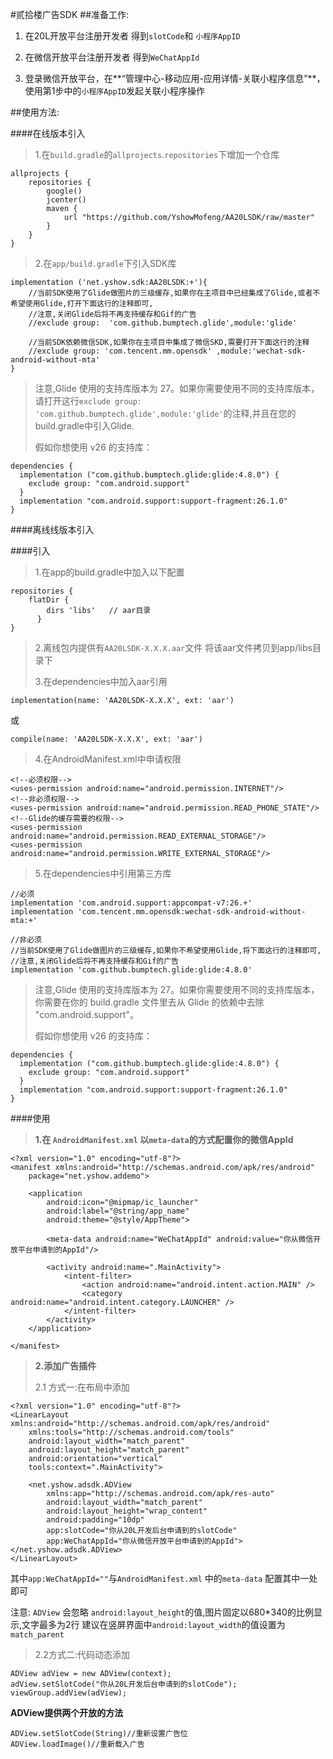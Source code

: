 #贰拾楼广告SDK
##准备工作:


1. 在20L开放平台注册开发者  得到`slotCode`和 `小程序AppID`

2. 在微信开放平台注册开发者  得到`WeChatAppId`

3. 登录微信开放平台，在**“管理中心-移动应用-应用详情-关联小程序信息”**，使用第1步中的`小程序AppID`发起关联小程序操作

##使用方法:



####在线版本引入

> 1.在`build.gradle`的`allprojects`.`repositories`下增加一个仓库

	allprojects {
	    repositories {
	        google()
	        jcenter()
	        maven {
	            url "https://github.com/YshowMofeng/AA20LSDK/raw/master"
	        }
	    }
	}

> 2.在`app/build.gradle`下引入SDK库

    implementation ('net.yshow.sdk:AA20LSDK:+'){
        //当前SDK使用了Glide做图片的三级缓存,如果你在主项目中已经集成了Glide,或者不希望使用Glide,打开下面这行的注释即可,
        //注意,关闭Glide后将不再支持缓存和Gif的广告
        //exclude group:  'com.github.bumptech.glide',module:'glide'

        //当前SDK依赖微信SDK,如果你在主项目中集成了微信SKD,需要打开下面这行的注释
        //exclude group: 'com.tencent.mm.opensdk' ,module:'wechat-sdk-android-without-mta'
    }

> 注意,Glide 使用的支持库版本为 27。如果你需要使用不同的支持库版本，请打开这行`exclude group:  'com.github.bumptech.glide',module:'glide'`的注释,并且在您的build.gradle中引入Glide.
> 
> 假如你想使用 v26 的支持库：
	
	dependencies {
	  implementation ("com.github.bumptech.glide:glide:4.8.0") {
	    exclude group: "com.android.support"
	  }
	  implementation "com.android.support:support-fragment:26.1.0"
	}

####离线线版本引入


####引入

> 1.在app的build.gradle中加入以下配置

	repositories {    
	    flatDir {        
	        dirs 'libs'   // aar目录
	      }
	}

> 2.离线包内提供有`AA20LSDK-X.X.X.aar`文件   将该aar文件拷贝到app/libs目录下
> 
> 3.在dependencies中加入aar引用

	implementation(name: 'AA20LSDK-X.X.X', ext: 'aar')
或

	compile(name: 'AA20LSDK-X.X.X', ext: 'aar')

> 4.在AndroidManifest.xml中申请权限

	<!--必须权限-->
    <uses-permission android:name="android.permission.INTERNET"/>
	<!--非必须权限-->
    <uses-permission android:name="android.permission.READ_PHONE_STATE"/>
	<!--Glide的缓存需要的权限-->
    <uses-permission android:name="android.permission.READ_EXTERNAL_STORAGE"/>
    <uses-permission android:name="android.permission.WRITE_EXTERNAL_STORAGE"/>

> 5.在dependencies中引用第三方库

	//必须
    implementation 'com.android.support:appcompat-v7:26.+'
    implementation 'com.tencent.mm.opensdk:wechat-sdk-android-without-mta:+'

	//非必须
	//当前SDK使用了Glide做图片的三级缓存,如果你不希望使用Glide,将下面这行的注释即可,
    //注意,关闭Glide后将不再支持缓存和Gif的广告
    implementation 'com.github.bumptech.glide:glide:4.8.0'
> 注意,Glide 使用的支持库版本为 27。如果你需要使用不同的支持库版本，你需要在你的 build.gradle 文件里去从 Glide 的依赖中去除 "com.android.support"。
> 
> 假如你想使用 v26 的支持库：
	
	dependencies {
	  implementation ("com.github.bumptech.glide:glide:4.8.0") {
	    exclude group: "com.android.support"
	  }
	  implementation "com.android.support:support-fragment:26.1.0"
	}

####使用

> **1.在 `AndroidManifest.xml` 以`meta-data`的方式配置你的微信AppId**
	
	<?xml version="1.0" encoding="utf-8"?>
	<manifest xmlns:android="http://schemas.android.com/apk/res/android"
	    package="net.yshow.addemo">
	
	    <application
	        android:icon="@mipmap/ic_launcher"
	        android:label="@string/app_name"
	        android:theme="@style/AppTheme">
	
	        <meta-data android:name="WeChatAppId" android:value="你从微信开放平台申请到的AppId"/>
	
	        <activity android:name=".MainActivity">
	            <intent-filter>
	                <action android:name="android.intent.action.MAIN" />
	                <category android:name="android.intent.category.LAUNCHER" />
	            </intent-filter>
	        </activity>
	    </application>
	
	</manifest>



> **2.添加广告插件**
> 
> 2.1 方式一:在布局中添加

	<?xml version="1.0" encoding="utf-8"?>
	<LinearLayout xmlns:android="http://schemas.android.com/apk/res/android"
	    xmlns:tools="http://schemas.android.com/tools"
	    android:layout_width="match_parent"
	    android:layout_height="match_parent"
	    android:orientation="vertical"
	    tools:context=".MainActivity">
	
	    <net.yshow.adsdk.ADView
	        xmlns:app="http://schemas.android.com/apk/res-auto"
	        android:layout_width="match_parent"
	        android:layout_height="wrap_content"
            android:padding="10dp"
	        app:slotCode="你从20L开发后台申请到的slotCode"
	        app:WeChatAppId="你从微信开放平台申请到的AppId"></net.yshow.adsdk.ADView>
	</LinearLayout>

其中`app:WeChatAppId=""`与`AndroidManifest.xml` 中的`meta-data` 配置其中一处即可

注意: `ADView` 会忽略 `android:layout_height`的值,图片固定以680*340的比例显示,文字最多为2行 建议在竖屏界面中`android:layout_width`的值设置为`match_parent`

> 2.2方式二:代码动态添加

	ADView adView = new ADView(context);
	adView.setSlotCode("你从20L开发后台申请到的slotCode");
	viewGroup.addView(adView);

**ADView提供两个开放的方法**
	
	ADView.setSlotCode(String)//重新设置广告位
	ADView.loadImage()//重新载入广告

